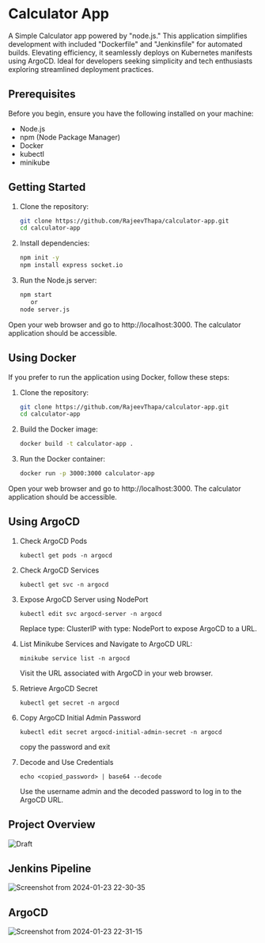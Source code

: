# Calculator App

A Simple Calculator app powered by "node.js." This application simplifies development with included "Dockerfile" and "Jenkinsfile" for automated builds. Elevating efficiency, it seamlessly deploys on Kubernetes manifests using ArgoCD. Ideal for developers seeking simplicity and tech enthusiasts exploring streamlined deployment practices.

## Prerequisites

Before you begin, ensure you have the following installed on your machine:

- Node.js
- npm (Node Package Manager)
- Docker
- kubectl
- minikube

## Getting Started

1. Clone the repository:

   ```bash
   git clone https://github.com/RajeevThapa/calculator-app.git
   cd calculator-app

2. Install dependencies:
  
   ```bash
   npm init -y
   npm install express socket.io
   
3. Run the Node.js server:
   
   ```bash
   npm start
      or
   node server.js

Open your web browser and go to http://localhost:3000. The calculator application should be accessible.


## Using Docker

If you prefer to run the application using Docker, follow these steps:

1. Clone the repository:

   ```bash
   git clone https://github.com/RajeevThapa/calculator-app.git
   cd calculator-app

2. Build the Docker image:
   
   ```bash
   docker build -t calculator-app .

3. Run the Docker container:
   
   ```bash
   docker run -p 3000:3000 calculator-app

Open your web browser and go to http://localhost:3000. The calculator application should be accessible.

## Using ArgoCD

1. Check ArgoCD Pods
   ```
   kubectl get pods -n argocd
   ```

2. Check ArgoCD Services
   ```
   kubectl get svc -n argocd
   ```

3. Expose ArgoCD Server using NodePort
   ```
   kubectl edit svc argocd-server -n argocd
   ```
   Replace type: ClusterIP with type: NodePort to expose ArgoCD to a URL.

4. List Minikube Services and Navigate to ArgoCD URL:
   ```
   minikube service list -n argocd
   ```
   Visit the URL associated with ArgoCD in your web browser.

5. Retrieve ArgoCD Secret
   ```
   kubectl get secret -n argocd
   ```

6. Copy ArgoCD Initial Admin Password
   ```
   kubectl edit secret argocd-initial-admin-secret -n argocd
   ```
   copy the password and exit

7. Decode and Use Credentials
   ```
   echo <copied_password> | base64 --decode
   ```
   Use the username admin and the decoded password to log in to the ArgoCD URL.


## Project Overview
![Draft](https://github.com/RajeevThapa/calculator-app/assets/101322664/ba30aedd-8b42-4341-9740-48e94d770775)


## Jenkins Pipeline
![Screenshot from 2024-01-23 22-30-35](https://github.com/RajeevThapa/calculator-app/assets/101322664/844eb249-16e4-4293-88db-6dd93ddd0dd8)

## ArgoCD
![Screenshot from 2024-01-23 22-31-15](https://github.com/RajeevThapa/calculator-app/assets/101322664/0401926a-f4da-4a75-b779-eb72557d32cc)





